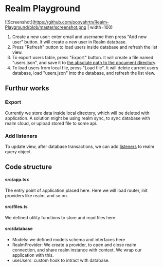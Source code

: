 # Realm Playground

![Screenshot](https://github.com/pooyahrtn/Realm-Playground/blob/master/screenshot.png | width=100)
1. Create a new user: enter email and username then press "Add new user" button. It will create a new user in Realm database.
2. Press "Refresh" button to load users inside database and refresh the list view. 
3. To export users table, press "Export" button. It will create a file named "users.json", and save it to [the absolute path to the document directory](https://github.com/itinance/react-native-fs#api).
4. To load users from local file, press "Load file". It will delete current users database, load "users.json" into the database, and refresh the list view.

## Furthur works
### Export
Currently we store data inside local directory, which will be deleted with application. A solution might be using realm sync, to sync database with realm cloud, or upload stored file to some api.

### Add listeners
To update view, after database transactions, we can add [listeners](https://realm.io/docs/javascript/latest/#notifications) to realm query object.


## Code structure

#### src/app.tsx
The entry point of application placed here. Here we will load router, init providers like realm, and so on.

#### src/files.ts
We defined utility functions to store and read files here.

#### src/database
  * Models: we defined models schema and interfaces here
  * RealmProvider: We create a provider, to open and close realm connection, and share realm instance with context. We wrap our application with this.
  * useUsers: custom hook to intract with database.